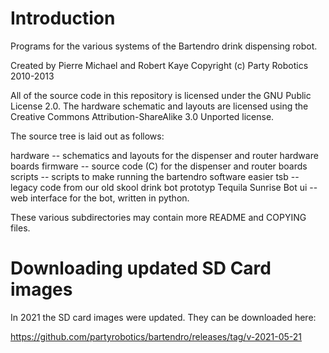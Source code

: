 Introduction
============

Programs for the various systems of the Bartendro drink dispensing robot.

Created by Pierre Michael and Robert Kaye
Copyright (c) Party Robotics 2010-2013

All of the source code in this repository is licensed under the GNU Public License 2.0.
The hardware schematic and layouts are licensed using the Creative Commons 
Attribution-ShareAlike 3.0 Unported license.

The source tree is laid out as follows:

hardware -- schematics and layouts for the dispenser and router hardware boards
firmware -- source code (C) for the dispenser and router boards
scripts  -- scripts to make running the bartendro software easier
tsb      -- legacy code from our old skool drink bot prototyp Tequila Sunrise Bot
ui       -- web interface for the bot, written in python.

These various subdirectories may contain more README and COPYING files.

Downloading updated SD Card images
==================================

In 2021 the SD card images were updated. They can be downloaded here:

https://github.com/partyrobotics/bartendro/releases/tag/v-2021-05-21
